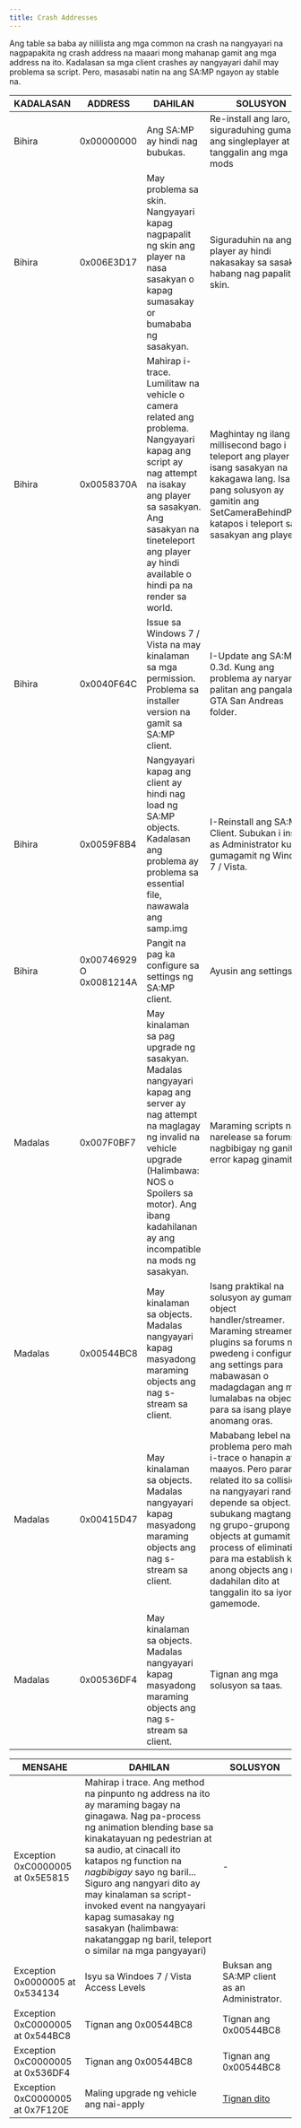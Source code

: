 ```yaml
---
title: Crash Addresses
---
```


Ang table sa baba ay nililista ang mga common na crash na nangyayari na nagpapakita ng crash address na maaari mong mahanap gamit ang mga address na ito. Kadalasan sa mga client crashes ay nangyayari dahil may problema sa script. Pero, masasabi natin na ang SA:MP ngayon ay stable na.

| KADALASAN | ADDRESS                  | DAHILAN                                                                                                                                                                                                                                       | SOLUSYON                                                                                                                                                                                                                                                                                                                                   |
| --------- | ------------------------ | --------------------------------------------------------------------------------------------------------------------------------------------------------------------------------------------------------------------------------------------- | ------------------------------------------------------------------------------------------------------------------------------------------------------------------------------------------------------------------------------------------------------------------------------------------------------------------------------------------ |
| Bihira    | 0x00000000               | Ang SA:MP ay hindi nag bubukas.                                                                                                                                                                                                               | Re-install ang laro, siguraduhing gumagana ang singleplayer at tanggalin ang mga mods                                                                                                                                                                                                                                                      |
| Bihira    | 0x006E3D17               | May problema sa skin. Nangyayari kapag nagpapalit ng skin ang player na nasa sasakyan o kapag sumasakay or bumababa ng sasakyan.                                                                                                              | Siguraduhin na ang player ay hindi nakasakay sa sasakyan habang nag papalit ng skin.                                                                                                                                                                                                                                                       |
| Bihira    | 0x0058370A               | Mahirap i-trace. Lumilitaw na vehicle o camera related ang problema. Nangyayari kapag ang script ay nag attempt na isakay ang player sa sasakyan. Ang sasakyan na tineteleport ang player ay hindi available o hindi pa na render sa world.   | Maghintay ng ilang millisecond bago i teleport ang player sa isang sasakyan na kakagawa lang. Isa pang solusyon ay gamitin ang SetCameraBehindPlayer katapos i teleport sa sasakyan ang player                                                                                                                                             |
| Bihira    | 0x0040F64C               | Issue sa Windows 7 / Vista na may kinalaman sa mga permission. Problema  sa installer version na gamit sa SA:MP client.                                                                                                                       | I-Update ang SA:MP 0.3d. Kung ang problema ay naryaryan palitan ang pangalan ng GTA San Andreas folder.                                                                                                                                                                                                                                    |
| Bihira    | 0x0059F8B4               | Nangyayari kapag ang client ay hindi nag load ng SA:MP objects. Kadalasan ang problema ay problema sa essential file, nawawala ang samp.img                                                                                                   | I-Reinstall ang SA:MP Client. Subukan i install as Administrator kung gumagamit ng Windows 7 / Vista.                                                                                                                                                                                                                                      |
| Bihira    | 0x00746929 O 0x0081214A  | Pangit na pag ka configure sa settings ng SA:MP client.                                                                                                                                                                                       | Ayusin ang settings.                                                                                                                                                                                                                                                                                                                       |
| Madalas   | 0x007F0BF7               | May kinalaman sa pag upgrade ng sasakyan. Madalas nangyayari kapag ang server ay nag attempt na maglagay ng invalid na vehicle upgrade (Halimbawa: NOS o Spoilers sa motor). Ang ibang kadahilanan ay ang incompatible na mods ng sasakyan.   | Maraming scripts na narelease sa forums na nagbibigay ng ganitong error kapag ginamit.                                                                                                                                                                                                                                                     |
| Madalas   | 0x00544BC8               | May kinalaman sa objects. Madalas nangyayari kapag masyadong maraming objects ang nag s-stream sa client.                                                                                                                                     | Isang praktikal na solusyon ay gumamit ng object handler/streamer. Maraming streamer na plugins sa forums na pwedeng i configure ang settings para mabawasan o madagdagan ang mga lumalabas na objects para sa isang player sa anomang oras.                                                                                               |
| Madalas   | 0x00415D47               | May kinalaman sa objects. Madalas nangyayari kapag masyadong maraming objects ang nag s-stream sa client.                                                                                                                                     | Mababang lebel na problema pero mahirap i-trace o hanapin at maayos. Pero parang related ito sa collisions na nangyayari randomly depende sa object. subukang magtanggal ng grupo-grupong mga objects at gumamit ng process of elimination para ma establish kung anong objects ang nag dadahilan dito at tanggalin ito sa iyong gamemode. |
| Madalas   | 0x00536DF4               | May kinalaman sa objects. Madalas nangyayari kapag masyadong maraming objects ang nag s-stream sa client.                                                                                                                                     | Tignan ang mga solusyon sa taas.

| MENSAHE                              | DAHILAN                                                                                                                                                                                                                                                                                                                                                                                                                                               | SOLUSYON                                         |
| ------------------------------------ | ----------------------------------------------------------------------------------------------------------------------------------------------------------------------------------------------------------------------------------------------------------------------------------------------------------------------------------------------------------------------------------------------------------------------------------------------------- | ------------------------------------------------ |
| Exception 0xC0000005 at 0x5E5815 | Mahirap i trace. Ang method na pinpunto ng address na ito ay maraming bagay na ginagawa. Nag pa-process ng animation blending base sa kinakatayuan ng pedestrian at sa audio, at cinacall ito katapos ng function na _nagbibigay_ sayo ng baril... Siguro ang nangyari dito ay may kinalaman sa script-invoked event na nangyayari kapag sumasakay ng sasakyan (halimbawa: nakatanggap ng baril, teleport o similar na mga pangyayari)                    | -                                                |
| Exception 0x0000005 at 0x534134  | Isyu sa Windoes 7 / Vista Access Levels                                                                                                                                                                                                                                                                                                                                                                                                                   | Buksan ang SA:MP client as an Administrator.     |
| Exception 0xC0000005 at 0x544BC8 | Tignan ang 0x00544BC8                                                                                                                                                                                                                                                                                                                                                                                                                                     | Tignan ang 0x00544BC8                            |
| Exception 0xC0000005 at 0x536DF4 | Tignan ang 0x00544BC8                                                                                                                                                                                                                                                                                                                                                                                                                                     | Tignan ang 0x00544BC8                            |
| Exception 0xC0000005 at 0x7F120E | Maling upgrade ng vehicle ang nai-apply                                                                                                                                                                                                                                                                                                                                                                                                                   | [Tignan dito](CommonIssues)                      |
